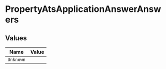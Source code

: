 # PropertyAtsApplicationAnswerAnswers


## Values

| Name      | Value     |
| --------- | --------- |
| `Unknown` |           |